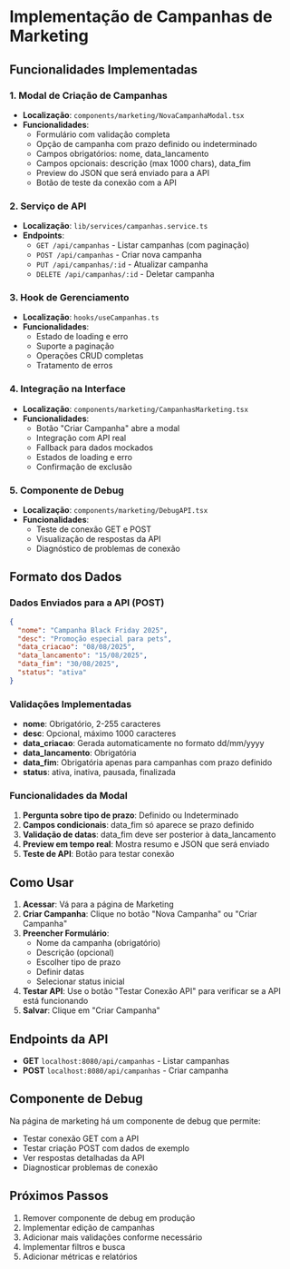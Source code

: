 # Implementação de Campanhas de Marketing

## Funcionalidades Implementadas

### 1. Modal de Criação de Campanhas
- **Localização**: `components/marketing/NovaCampanhaModal.tsx`
- **Funcionalidades**:
  - Formulário com validação completa
  - Opção de campanha com prazo definido ou indeterminado
  - Campos obrigatórios: nome, data_lancamento
  - Campos opcionais: descrição (max 1000 chars), data_fim
  - Preview do JSON que será enviado para a API
  - Botão de teste da conexão com a API

### 2. Serviço de API
- **Localização**: `lib/services/campanhas.service.ts`
- **Endpoints**:
  - `GET /api/campanhas` - Listar campanhas (com paginação)
  - `POST /api/campanhas` - Criar nova campanha
  - `PUT /api/campanhas/:id` - Atualizar campanha
  - `DELETE /api/campanhas/:id` - Deletar campanha

### 3. Hook de Gerenciamento
- **Localização**: `hooks/useCampanhas.ts`
- **Funcionalidades**:
  - Estado de loading e erro
  - Suporte a paginação
  - Operações CRUD completas
  - Tratamento de erros

### 4. Integração na Interface
- **Localização**: `components/marketing/CampanhasMarketing.tsx`
- **Funcionalidades**:
  - Botão "Criar Campanha" abre a modal
  - Integração com API real
  - Fallback para dados mockados
  - Estados de loading e erro
  - Confirmação de exclusão

### 5. Componente de Debug
- **Localização**: `components/marketing/DebugAPI.tsx`
- **Funcionalidades**:
  - Teste de conexão GET e POST
  - Visualização de respostas da API
  - Diagnóstico de problemas de conexão

## Formato dos Dados

### Dados Enviados para a API (POST)
```json
{
  "nome": "Campanha Black Friday 2025",
  "desc": "Promoção especial para pets",
  "data_criacao": "08/08/2025",
  "data_lancamento": "15/08/2025",
  "data_fim": "30/08/2025",
  "status": "ativa"
}
```

### Validações Implementadas
- **nome**: Obrigatório, 2-255 caracteres
- **desc**: Opcional, máximo 1000 caracteres
- **data_criacao**: Gerada automaticamente no formato dd/mm/yyyy
- **data_lancamento**: Obrigatória
- **data_fim**: Obrigatória apenas para campanhas com prazo definido
- **status**: ativa, inativa, pausada, finalizada

### Funcionalidades da Modal
1. **Pergunta sobre tipo de prazo**: Definido ou Indeterminado
2. **Campos condicionais**: data_fim só aparece se prazo definido
3. **Validação de datas**: data_fim deve ser posterior à data_lancamento
4. **Preview em tempo real**: Mostra resumo e JSON que será enviado
5. **Teste de API**: Botão para testar conexão

## Como Usar

1. **Acessar**: Vá para a página de Marketing
2. **Criar Campanha**: Clique no botão "Nova Campanha" ou "Criar Campanha"
3. **Preencher Formulário**:
   - Nome da campanha (obrigatório)
   - Descrição (opcional)
   - Escolher tipo de prazo
   - Definir datas
   - Selecionar status inicial
4. **Testar API**: Use o botão "Testar Conexão API" para verificar se a API está funcionando
5. **Salvar**: Clique em "Criar Campanha"

## Endpoints da API

- **GET** `localhost:8080/api/campanhas` - Listar campanhas
- **POST** `localhost:8080/api/campanhas` - Criar campanha

## Componente de Debug

Na página de marketing há um componente de debug que permite:
- Testar conexão GET com a API
- Testar criação POST com dados de exemplo
- Ver respostas detalhadas da API
- Diagnosticar problemas de conexão

## Próximos Passos

1. Remover componente de debug em produção
2. Implementar edição de campanhas
3. Adicionar mais validações conforme necessário
4. Implementar filtros e busca
5. Adicionar métricas e relatórios
